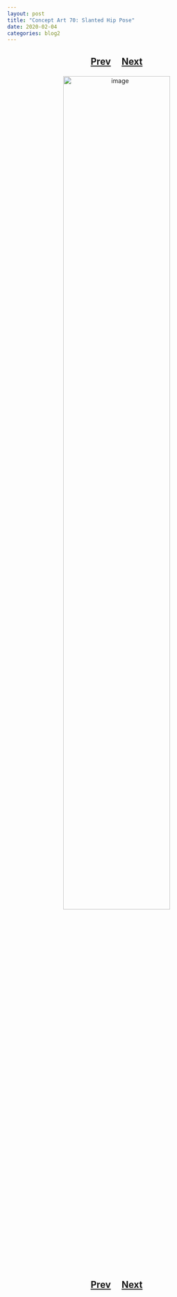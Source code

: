 ```yaml
---
layout: post
title: "Concept Art 70: Slanted Hip Pose"
date: 2020-02-04
categories: blog2
---
```


<h2>
  <p style="text-align:center;">
    <a href="/wingsofthechorus/archive/2020/01/24/conceptart69">Prev</a>
    &nbsp;&nbsp;&nbsp;
    <a href="/wingsofthechorus/archive/2020/02/07/conceptart71">Next</a>
  </p>
</h2>

<p style="text-align:center;">
  <img src="/wingsofthechorus/images/conceptart/ca70.png" width="70%" alt="image"/>
</p>

<h2>
  <p style="text-align:center;">
    <a href="/wingsofthechorus/archive/2020/01/24/conceptart69">Prev</a>
    &nbsp;&nbsp;&nbsp;
    <a href="/wingsofthechorus/archive/2020/02/07/conceptart71">Next</a>
  </p>
</h2>
